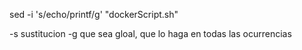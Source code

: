 
sed -i 's/echo/printf/g' "dockerScript.sh"

-s sustitucion 
-g que sea gloal, que lo haga en todas las ocurrencias
